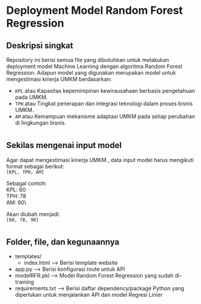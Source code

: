 # Deployment Model Random Forest Regression

## Deskripsi singkat

Repository ini berisi semua file yang dibutuhkan untuk melakukan deployment model Machine Learning dengan algoritma Random Forest Regression. Adapun model yang digunakan merupakan model untuk mengestimasi kinerja UMKM berdasarkan:

-   `KPL` atau Kapasitas kepemimpinan kewirausahaan berbasis pengetahuan pada UMKM.
-   `TPH` atau Tingkat penerapan dan integrasi teknologi dalam proses bisnis UMKM.
-   `AM` atau Kemampuan mekanisme adaptasi UMKM pada setiap perubahan di lingkungan bisnis.

#

## Sekilas mengenai input model

Agar dapat mengestimasi kinerja UMKM , data input model harus mengikuti format sebagai berikut:\
`[KPL, TPH, AM]`

Sebagai contoh:\
KPL: 60\
TPH: 78\
AM: 90\

Akan diubah menjadi:\
`[60, 78, 90]`

#

## Folder, file, dan kegunaannya

-   templates/
    -   index.html --> Berisi template website
-   app.py --> Berisi konfigurasi route untuk API
-   modelRFR.pkl --> Model Random Forest Regression yang sudah di-training
-   requirements.txt --> Berisi daftar dependency/package Python yang diperlukan untuk menjalankan API dan model Regresi Linier
